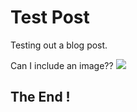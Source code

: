 # Test Post
Testing out a blog post.

Can I include an image??
![]({{"/assets/images/logo-white.ai"}})

## The End !

